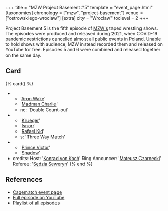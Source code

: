 +++
title = "MZW Project Basement #5"
template = "event_page.html"
[taxonomies]
chronology = ["mzw", "project-basement"]
venue = ["ostrowskiego-wroclaw"]
[extra]
city = "Wrocław"
toclevel = 2
+++

Project Basement 5 is the fifth episode of [MZW's](@/o/mzw.md) taped wrestling shows. The episodes were produced and released during 2021, when COVID-19 pandemic restrictions cancelled almost all public events in Poland. Unable to hold shows with audience, MZW instead recorded them and released on YouTube for free. Episodes 5 and 6 were combined and released together on the same day.

## Card

{% card() %}
- - '[Aron Wake](@/w/aron-wake.md)'
  - '[Madman Charlie](@/w/madman-charlie.md)'
  - nc: 'Double Count-out'
- - '[Krueger](@/w/olgierd.md)'
  - '[Isnorr](@/w/isnorr.md)'
  - '[Rafael Kid](@/w/rafael-kid.md)'
  - s: 'Three Way Match'
- - '[Prince Victor](@/w/vic-golden.md)'
  - '[Shadow](@/w/shadow.md)'
- credits:
    Host: '[Konrad von Koch](@/w/konrad-von-koch.md)'
    Ring Announcer: '[Mateusz Czarnecki](@/w/mateusz-czarnecki.md)'
    Referee: '[Sędzia Seweryn](@/w/sedzia-seweryn.md)'
{% end %}

## References

* [Cagematch event page](https://www.cagematch.net/?id=1&nr=322477)
* [Full episode on YouTube](https://youtu.be/nNkw2gdrWa4)
* [Playlist of all episodes](https://www.youtube.com/playlist?list=PL9jkhNR2Sx8gOYpibA7twIBHV7w3iyLB2)
